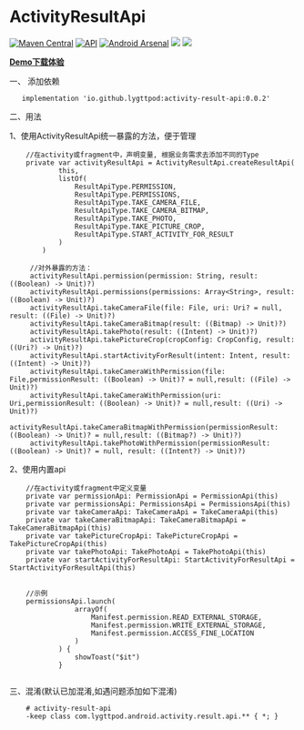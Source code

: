 # ActivityResultApi

[![Maven Central](https://img.shields.io/github/v/release/lygttpod/ActivityResultApi)](https://github.com/lygttpod/ActivityResultApi/releases)
[![API](https://img.shields.io/badge/API-16%2B-brightgreen.svg?style=flat)](https://android-arsenal.com/api?level=16)
[![Android Arsenal](https://img.shields.io/badge/Android%20Arsenal-ActivityResultApi-green.svg?style=true)](https://github.com/lygttpod)
[![](https://img.shields.io/github/stars/lygttpod/ActivityResultApi.svg)](https://github.com/lygttpod/ActivityResultApi/stargazers)
[![](https://img.shields.io/github/forks/lygttpod/ActivityResultApi.svg)](https://github.com/lygttpod/ActivityResultApi/network)

[**Demo下载体验**](https://www.pgyer.com/9L7i)

一、 添加依赖

```
   implementation 'io.github.lygttpod:activity-result-api:0.0.2'
```

二、用法

1、使用ActivityResultApi统一暴露的方法，便于管理

```
    //在activity或fragment中，声明变量, 根据业务需求去添加不同的Type
    private var activityResultApi = ActivityResultApi.createResultApi(
            this,
            listOf(
                ResultApiType.PERMISSION,
                ResultApiType.PERMISSIONS,
                ResultApiType.TAKE_CAMERA_FILE,
                ResultApiType.TAKE_CAMERA_BITMAP,
                ResultApiType.TAKE_PHOTO,
                ResultApiType.TAKE_PICTURE_CROP,
                ResultApiType.START_ACTIVITY_FOR_RESULT
            )
        )
    
     //对外暴露的方法：
     activityResultApi.permission(permission: String, result: ((Boolean) -> Unit)?)
     activityResultApi.permissions(permissions: Array<String>, result: ((Boolean) -> Unit)?)
     activityResultApi.takeCameraFile(file: File, uri: Uri? = null, result: ((File) -> Unit)?)
     activityResultApi.takeCameraBitmap(result: ((Bitmap) -> Unit)?)
     activityResultApi.takePhoto(result: ((Intent) -> Unit)?)
     activityResultApi.takePictureCrop(cropConfig: CropConfig, result: ((Uri?) -> Unit)?)
     activityResultApi.startActivityForResult(intent: Intent, result: ((Intent) -> Unit)?)
     activityResultApi.takeCameraWithPermission(file: File,permissionResult: ((Boolean) -> Unit)? = null,result: ((File) -> Unit)?)
     activityResultApi.takeCameraWithPermission(uri: Uri,permissionResult: ((Boolean) -> Unit)? = null,result: ((Uri) -> Unit)?)
     activityResultApi.takeCameraBitmapWithPermission(permissionResult: ((Boolean) -> Unit)? = null,result: ((Bitmap?) -> Unit)?)
     activityResultApi.takePhotoWithPermission(permissionResult: ((Boolean) -> Unit)? = null, result: ((Intent?) -> Unit)?)
```

2、使用内置api

```
    //在activity或fragment中定义变量
    private var permissionApi: PermissionApi = PermissionApi(this)
    private var permissionsApi: PermissionsApi = PermissionsApi(this)
    private var takeCameraApi: TakeCameraApi = TakeCameraApi(this)
    private var takeCameraBitmapApi: TakeCameraBitmapApi = TakeCameraBitmapApi(this)
    private var takePictureCropApi: TakePictureCropApi = TakePictureCropApi(this)
    private var takePhotoApi: TakePhotoApi = TakePhotoApi(this)
    private var startActivityForResultApi: StartActivityForResultApi = StartActivityForResultApi(this)
    
   
    //示例
    permissionsApi.launch(
                arrayOf(
                    Manifest.permission.READ_EXTERNAL_STORAGE,
                    Manifest.permission.WRITE_EXTERNAL_STORAGE,
                    Manifest.permission.ACCESS_FINE_LOCATION
                )
            ) {
                showToast("$it")
            }
    
```

三、混淆(默认已加混淆,如遇问题添加如下混淆)

```
    # activity-result-api
    -keep class com.lygttpod.android.activity.result.api.** { *; }
```
